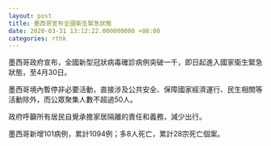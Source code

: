 ```yaml
---
layout: post
title: 墨西哥宣布全國衛生緊急狀態
date: 2020-03-31 13:12:22.000000000 +08:00
categories: rthk
---
```


墨西哥政府宣布，全國新型冠狀病毒確診病例突破一千，即日起進入國家衛生緊急狀態，至4月30日。

墨西哥境內暫停非必要活動，直接涉及公共安全、保障國家經濟運行、民生相關等活動除外，而公眾聚集人數不超過50人。

政府呼籲所有居民自覺承擔家居隔離的責任和義務，減少出行。

墨西哥新增101病例，累計1094例；多8人死亡，累計28宗死亡個案。
